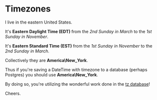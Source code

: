 # Timezones

I live in the eastern United States.

It's **Eastern Daylight Time (EDT)** from the *2nd Sunday in March* to the *1st Sunday in November*.

It's **Eastern Standard Time (EST)** from the *1st Sunday in November* to the *2nd Sunday in March*.

Collectively they are **America\New_York**.

Thus if you're saving a DateTime with timezone to a database (perhaps Postgres) you should use **America\New_York**.  

By doing so, you're utilizing the wonderful work done in the [tz database](https://en.wikipedia.org/wiki/Tz_database)!

Cheers.
